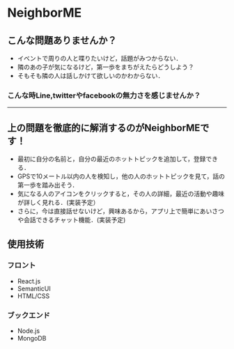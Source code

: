 # NeighborME

## こんな問題ありませんか？
- イベントで周りの人と喋りたいけど，話題がみつからない．
- 隣のあの子が気になるけど，第一歩をまちがえたらどうしよう？
- そもそも隣の人は話しかけて欲しいのかわからない．
### こんな時Line,twitterやfacebookの無力さを感じませんか？
----------------------------------------------------
## 上の問題を徹底的に解消するのがNeighborMEです！
- 最初に自分の名前と，自分の最近のホットトピックを追加して，登録できる．
- GPSで10メートル以内の人を検知し，他の人のホットトピックを見て，話の第一歩を踏み出そう．
- 気になる人のアイコンをクリックすると，その人の詳細，最近の活動や趣味が詳しく見れる．(実装予定）
- さらに，今は直接話せないけど，興味あるから，アプリ上で簡単にあいさつや会話できるチャット機能．(実装予定)

## 使用技術
### フロント
- React.js
- SemanticUI
- HTML/CSS
### ブックエンド
- Node.js
- MongoDB
